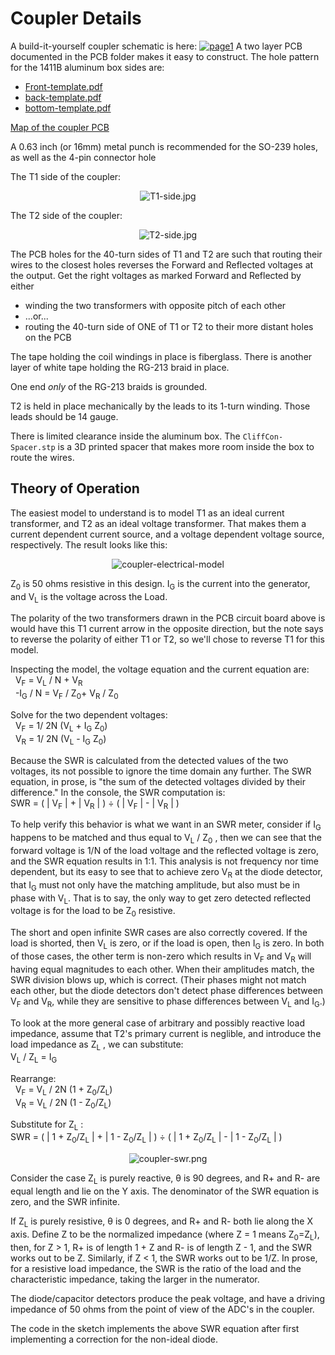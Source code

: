 # Coupler Details
A build-it-yourself coupler schematic is here: <a href="../PCB/schematics.pdf"><img alt='page1' src='../PCB/schematics-1.png'/></a>
 A two layer PCB documented in the PCB folder makes it easy to construct.
The hole pattern for the 1411B aluminum box sides are:
<ul>
<li><a href='Front-template.pdf'>Front-template.pdf</a>
<li><a href='back-template.pdf'>back-template.pdf</a>
<li><a href='bottom-template.pdf'>bottom-template.pdf</a>
</ul>
<a href='../PCB/CouplerPcbMap.pdf'>Map of the coupler PCB</a>
<p>A 0.63 inch (or 16mm) metal punch is recommended for the SO-239 holes, as well as the 4-pin connector hole </p>
<p>The T1 side of the coupler:</p>
<p align='center'><img src='T1-side.jpg' alt='T1-side.jpg' /></p>
<p>The T2 side of the coupler:</p>
<p align='center'><img src='T2-side.jpg' alt='T2-side.jpg' /></p>
The PCB holes for the 40-turn sides of T1 and T2 are such that routing their wires to the
closest holes reverses the Forward and Reflected voltages at the output. Get the right voltages
as marked Forward and Reflected by either
<ul>
<li>winding the two transformers with opposite pitch of each other
<li>...or...
<li>routing the 40-turn side of ONE of T1 or T2 to their more distant holes on the PCB
</ul>
<p>The tape holding the coil windings in place is fiberglass. There is another layer
of white tape holding the RG-213 braid in place.</p>
<p>One end <i>only</i> of the RG-213 braids is grounded.</p>
<p>T2 is held in place mechanically by the leads to its 1-turn winding. Those leads should be 14 gauge.</p>
<p>There is limited clearance inside the aluminum box. The <code>CliffCon-Spacer.stp</code> is a
3D printed spacer that makes more room inside the box to route the wires.</p>
<h2>Theory of Operation</h2>
<p>The easiest model to understand is to model T1 as an ideal current
transformer, and T2 as an ideal voltage transformer. That makes them
a current dependent current source, and a voltage dependent voltage
source, respectively. The
result looks like this:</p>
<p align='center'><img src='coupler-electrical-model.png' alt='coupler-electrical-model'/></p>
<p>Z<sub>0</sub> is 50 ohms resistive in this design. I<sub>G</sub> is the current
into the generator, and V<sub>L</sub> is the voltage across the Load.</p>
<p>The polarity of the two transformers drawn in the PCB circuit board above
is would have this T1 current arrow in the opposite direction, but
the note says to reverse the polarity of either T1 or T2, so we'll chose
to reverse T1 for this model.</p>
<p>Inspecting the model, the voltage equation and the current equation are:
<br/>&nbsp;&nbsp;V<sub>F</sub> = V<sub>L</sub>&nbsp;/&nbsp;N + V<sub>R</sub>
<br/>&nbsp;&nbsp;-I<sub>G</sub>&nbsp;/&nbsp;N&nbsp;=&nbsp;V<sub>F</sub>&nbsp;/&nbsp;Z<sub>0</sub>+&nbsp;V<sub>R</sub>&nbsp;/&nbsp;Z<sub>0</sub>
</p>
<p>Solve for the two dependent voltages:
<br/>&nbsp;&nbsp;V<sub>F</sub>&nbsp;=&nbsp;1/&nbsp;2N&nbsp;(V<sub>L</sub>&nbsp;+&nbsp;I<sub>G</sub>&nbsp;Z<sub>0</sub>)
<br/>&nbsp;&nbsp;V<sub>R</sub>&nbsp;=&nbsp;1/&nbsp;2N&nbsp;(V<sub>L</sub>&nbsp;-&nbsp;I<sub>G</sub>&nbsp;Z<sub>0</sub>)
</p>

<p>Because the SWR is calculated from the detected values of the two voltages, its not possible
to ignore the time domain any further. The SWR equation, in prose, is "the sum of the detected voltages
divided by their difference." In the console, the SWR computation is:
<br/>SWR = ( | V<sub>F</sub> | + | V<sub>R</sub> | ) &divide; ( | V<sub>F</sub> | - | V<sub>R</sub> | )
</p>

<p>To help verify this behavior is what we want in an SWR meter, consider 
if I<sub>G</sub> happens to be matched and thus equal to  V<sub>L</sub>&nbsp;/&nbsp;Z<sub>0</sub> , then
we can see that the forward voltage is 1/N of the load voltage
and the reflected voltage is zero, and the SWR equation results in 1:1. This analysis is not frequency nor time dependent,
but its easy to see that to achieve zero V<sub>R</sub> at the diode detector,
that I<sub>G</sub> must not only have the matching amplitude, but also must
 be in phase with V<sub>L</sub>. That is to say, the
only way to get zero detected reflected voltage is for the load to be Z<sub>0</sub> resistive.</p>
<p>The short and open infinite SWR cases are also correctly covered. If the load is shorted, then V<sub>L</sub> is zero, or
if the load is open, then I<sub>G</sub> is zero. In both of those cases, the other term is non-zero which results in V<sub>F</sub> and V<sub>R</sub> will
having equal magnitudes to each other. When their amplitudes match, the SWR division blows up, which
is correct. (Their phases might not match each other, but the diode detectors
don't detect phase differences between V<sub>F</sub> and V<sub>R</sub>, while they are sensitive to
phase differences between V<sub>L</sub> and I<sub>G</sub>.)</p>
<p>To look at the more general case of arbitrary and possibly reactive load impedance, assume that T2's primary current is 
 neglible, and introduce the load impedance as Z<sub>L</sub> , we can substitute:
<br/>V<sub>L</sub>&nbsp;/&nbsp;Z<sub>L</sub> =&nbsp;I<sub>G</sub></p>
<p>Rearrange:
<br/>&nbsp;&nbsp;V<sub>F</sub>&nbsp;=&nbsp;V<sub>L</sub>&nbsp;/&nbsp;2N&nbsp;(1&nbsp;+&nbsp;Z<sub>0</sub>/Z<sub>L</sub>)
<br/>&nbsp;&nbsp;V<sub>R</sub>&nbsp;=&nbsp;V<sub>L</sub>&nbsp;/&nbsp;2N&nbsp;(1&nbsp;-&nbsp;Z<sub>0</sub>/Z<sub>L</sub>)
</p><p>Substitute for Z<sub>L</sub> :
<br/>SWR = ( |&nbsp1&nbsp;+&nbsp;Z<sub>0</sub>/Z<sub>L</sub>&nbsp| + |&nbsp1&nbsp;-&nbsp;Z<sub>0</sub>/Z<sub>L</sub>&nbsp| ) &divide; ( |&nbsp1&nbsp;+&nbsp;Z<sub>0</sub>/Z<sub>L</sub>&nbsp| - |&nbsp1&nbsp;-&nbsp;Z<sub>0</sub>/Z<sub>L</sub>&nbsp| )
</p>
<p align='center'><img src='coupler-swr.png' alt='coupler-swr.png'/></p>
<p>Consider the case Z<sub>L</sub> is purely reactive, &theta; is 90 degrees, and R+ and R- are equal length and lie
on the Y axis. The denominator of the SWR equation is zero, and the SWR infinite.</p>
<p>If Z<sub>L</sub> is purely resistive, &theta; is 0 degrees, and R+ and R- both lie along the X axis. Define Z
to be the normalized impedance (where Z = 1 means Z<sub>0</sub>=Z<sub>L</sub>), then, for Z > 1, R+ is of length 1 + Z and R- is of length Z - 1, 
and the SWR works out to be Z. Similarly, if Z < 1, the SWR works out to be 1/Z. In prose, for a resistive load impedance, the SWR is the ratio of the load and the characteristic impedance, taking the larger in the numerator.</p>
<p>The diode/capacitor detectors
produce the peak voltage, and have a driving impedance of 50 ohms
from the point of view of the ADC's in the coupler.</p>
<p>The code in the sketch implements the above SWR equation after first implementing
a correction for the non-ideal diode.</p>
